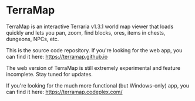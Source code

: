 # TerraMap
TerraMap is an interactive Terraria v1.3.1 world map viewer that loads quickly and lets you pan, zoom, find blocks, ores, items in chests, dungeons, NPCs, etc.

This is the source code repository.  If you're looking for the web app, you can find it here: https://terramap.github.io

The web version of TerraMap is still extremely experimental and feature incomplete.  Stay tuned for updates.

If you're looking for the much more functional (but Windows-only) app, you can find it here: https://terramap.codeplex.com/
